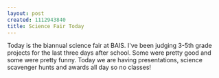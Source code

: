 ```yaml
--- 
layout: post
created: 1112943840
title: Science Fair Today
---
```

Today is the biannual science fair at BAIS.  I've been judging 3-5th grade projects for the last three days after school.  Some were pretty good and some were pretty funny.  Today we are having presentations, science scavenger hunts and awards all day so no classes!
